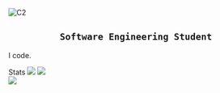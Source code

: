 ![C2](https://github.com/TheSpyGod/images/blob/main/sketch13try1.png?raw=true)
<div align="center">
  <h2><b><code>Software Engineering Student</code></b></h2>
</div>
<p align="left"> I code.<p/>

Stats
![](https://github-readme-stats.vercel.app/api?username=TheSpyGod&theme=rose&hide_border=true&include_all_commits=false&count_private=true)
![](https://github-readme-streak-stats.herokuapp.com/?user=TheSpyGod&theme=rose&hide_border=true)<br/>
![](https://github-contributor-stats.vercel.app/api?username=TheSpyGod&limit=5&theme=rose&combine_all_yearly_contributions=true)

